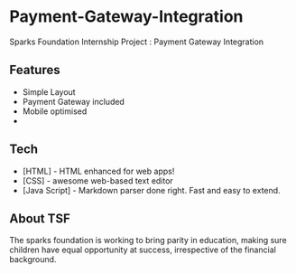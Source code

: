 # Payment-Gateway-Integration
Sparks Foundation Internship Project : Payment Gateway Integration

 ## Features
- Simple Layout
- Payment Gateway included
- Mobile optimised 
- 
## Tech
- [HTML] - HTML enhanced for web apps!
- [CSS] - awesome web-based text editor
- [Java Script] - Markdown parser done right. Fast and easy to extend.

## About TSF
The sparks foundation is working to bring parity in education, making sure children have equal opportunity at success, irrespective of the financial background.
